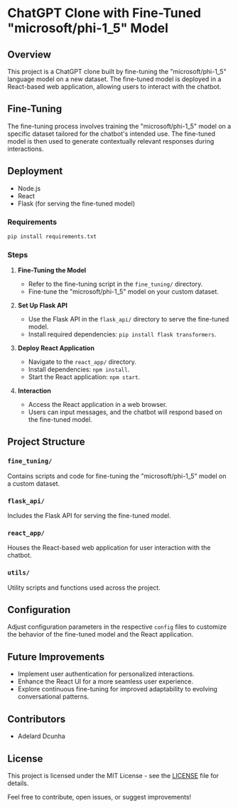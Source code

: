 # ChatGPT Clone with Fine-Tuned "microsoft/phi-1_5" Model

## Overview
This project is a ChatGPT clone built by fine-tuning the "microsoft/phi-1_5" language model on a new dataset. The fine-tuned model is deployed in a React-based web application, allowing users to interact with the chatbot.

## Fine-Tuning
The fine-tuning process involves training the "microsoft/phi-1_5" model on a specific dataset tailored for the chatbot's intended use. The fine-tuned model is then used to generate contextually relevant responses during interactions.

## Deployment
- Node.js
- React
- Flask (for serving the fine-tuned model)

### Requirements
```bash
pip install requirements.txt
```

### Steps

1. **Fine-Tuning the Model**
   - Refer to the fine-tuning script in the `fine_tuning/` directory.
   - Fine-tune the "microsoft/phi-1_5" model on your custom dataset.

2. **Set Up Flask API**
   - Use the Flask API in the `flask_api/` directory to serve the fine-tuned model.
   - Install required dependencies: `pip install flask transformers`.

3. **Deploy React Application**
   - Navigate to the `react_app/` directory.
   - Install dependencies: `npm install`.
   - Start the React application: `npm start`.

4. **Interaction**
   - Access the React application in a web browser.
   - Users can input messages, and the chatbot will respond based on the fine-tuned model.

## Project Structure

### `fine_tuning/`
Contains scripts and code for fine-tuning the "microsoft/phi-1_5" model on a custom dataset.

### `flask_api/`
Includes the Flask API for serving the fine-tuned model.

### `react_app/`
Houses the React-based web application for user interaction with the chatbot.

### `utils/`
Utility scripts and functions used across the project.

## Configuration
Adjust configuration parameters in the respective `config` files to customize the behavior of the fine-tuned model and the React application.

## Future Improvements
- Implement user authentication for personalized interactions.
- Enhance the React UI for a more seamless user experience.
- Explore continuous fine-tuning for improved adaptability to evolving conversational patterns.

## Contributors
- Adelard Dcunha

## License
This project is licensed under the MIT License - see the [LICENSE](LICENSE) file for details.

Feel free to contribute, open issues, or suggest improvements!